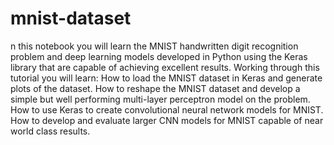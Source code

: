 # mnist-dataset
n this notebook you will learn the MNIST handwritten digit recognition problem and deep learning models developed in Python using the Keras library that are capable of achieving excellent results. Working through this tutorial you will learn: How to load the MNIST dataset in Keras and generate plots of the dataset. How to reshape the MNIST dataset and develop a simple but well performing multi-layer perceptron model on the problem. How to use Keras to create convolutional neural network models for MNIST. How to develop and evaluate larger CNN models for MNIST capable of near world class results.
